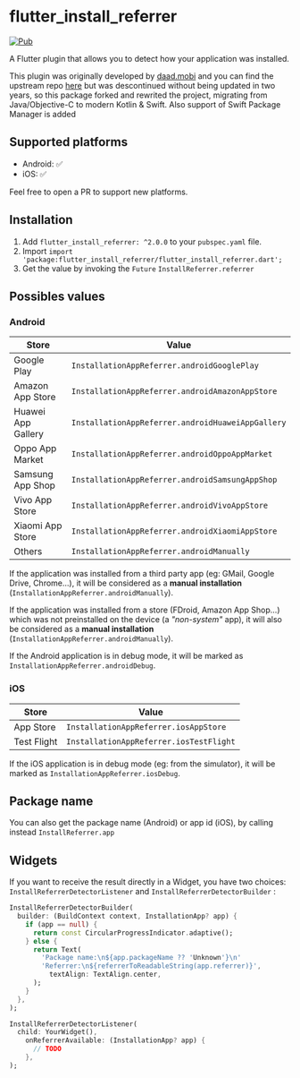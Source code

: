 # flutter_install_referrer

[![Pub](https://img.shields.io/pub/v/flutter_install_referrer.svg)](https://pub.dartlang.org/packages/flutter_install_referrer)

A Flutter plugin that allows you to detect how your application was installed.

This plugin was originally developed by [daad.mobi](https://pub.dev/packages/install_referrer) and you can find the upstream repo [here](https://github.com/g123k/flutter_plugin_install_referrer)
but was descontinued without being updated in two years, so this package forked and rewrited the project, migrating from Java/Objective-C to modern Kotlin & Swift. Also support of Swift Package Manager is added

## Supported platforms

- Android: ✅
- iOS: ✅

Feel free to open a PR to support new platforms.

## Installation

1. Add `flutter_install_referrer: ^2.0.0` to your `pubspec.yaml` file.
2. Import `import 'package:flutter_install_referrer/flutter_install_referrer.dart';`
3. Get the value by invoking the `Future` `InstallReferrer.referrer`

## Possibles values

### Android

| Store              | Value                                             |
|--------------------|---------------------------------------------------|
| Google Play        | `InstallationAppReferrer.androidGooglePlay`       |
| Amazon App Store   | `InstallationAppReferrer.androidAmazonAppStore`   |
| Huawei App Gallery | `InstallationAppReferrer.androidHuaweiAppGallery` |
| Oppo App Market    | `InstallationAppReferrer.androidOppoAppMarket`   |
| Samsung App Shop   | `InstallationAppReferrer.androidSamsungAppShop`   |
| Vivo App Store     | `InstallationAppReferrer.androidVivoAppStore`   |
| Xiaomi App Store   | `InstallationAppReferrer.androidXiaomiAppStore`   |
| Others             | `InstallationAppReferrer.androidManually`         |

If the application was installed from a third party app (eg: GMail, Google Drive, Chrome…), it will be considered as a **manual installation** (`InstallationAppReferrer.androidManually`).

If the application was installed from a store (FDroid, Amazon App Shop…) which was not preinstalled on the device (a _"non-system"_ app), it will also be considered as a **manual installation** (`InstallationAppReferrer.androidManually`).

If the Android application is in debug mode, it will be marked as `InstallationAppReferrer.androidDebug`.

### iOS

| Store            | Value                                            |
|------------------|--------------------------------------------------|
| App Store        | `InstallationAppReferrer.iosAppStore`            |
| Test Flight      | `InstallationAppReferrer.iosTestFlight`          |

If the iOS application is in debug mode (eg: from the simulator), it will be marked as `InstallationAppReferrer.iosDebug`.


## Package name

You can also get the package name (Android) or app id (iOS), by calling instead `InstallReferrer.app`

## Widgets

If you want to receive the result directly in a Widget, you have two choices: `InstallReferrerDetectorListener` and `InstallReferrerDetectorBuilder` :


```dart
InstallReferrerDetectorBuilder(
  builder: (BuildContext context, InstallationApp? app) {
    if (app == null) {
      return const CircularProgressIndicator.adaptive();
    } else {
      return Text(
        'Package name:\n${app.packageName ?? 'Unknown'}\n'
        'Referrer:\n${referrerToReadableString(app.referrer)}',
          textAlign: TextAlign.center,
      );
    }
  },
);
```

```dart
InstallReferrerDetectorListener(
  child: YourWidget(),
    onReferrerAvailable: (InstallationApp? app) {
      // TODO
    },
);
```
